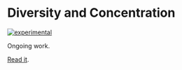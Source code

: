 # Diversity and Concentration

[![experimental](http://badges.github.io/stability-badges/dist/experimental.svg)](http://github.com/badges/stability-badges)


Ongoing work.

[Read it](https://ericmarcon.github.io/DiversityConcentration/Appendix.html).

